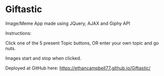 # Giftastic
Image/Meme App made using JQuery, AJAX and Giphy API

Instructions:

Click one of the 5 present Topic buttons, OR enter your own topic and go nuts.

Images start and stop when clicked.

Deployed at GitHub here: https://ethancampbell77.github.io/Giftastic/
